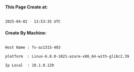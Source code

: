 
   
#### This Page Create at:

```bash

2025-04-02 - 13:53:35 UTC

```

#### Create By Machine:

```bash

Host Name : fv-az1315-403

platform  : Linux-6.8.0-1021-azure-x86_64-with-glibc2.39

Ip Local  : 10.1.0.129

```

